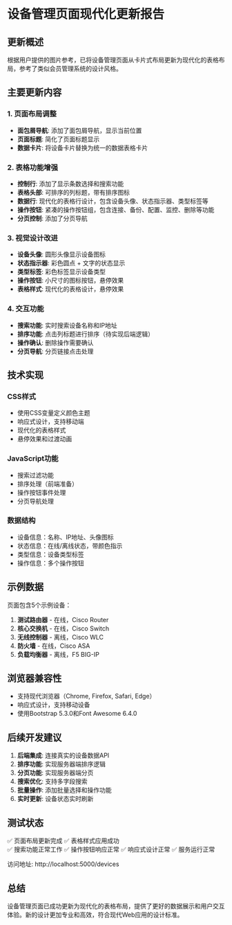 # 设备管理页面现代化更新报告

## 更新概述

根据用户提供的图片参考，已将设备管理页面从卡片式布局更新为现代化的表格布局，参考了类似会员管理系统的设计风格。

## 主要更新内容

### 1. 页面布局调整
- **面包屑导航**: 添加了面包屑导航，显示当前位置
- **页面标题**: 简化了页面标题显示
- **数据卡片**: 将设备卡片替换为统一的数据表格卡片

### 2. 表格功能增强
- **控制行**: 添加了显示条数选择和搜索功能
- **表格头部**: 可排序的列标题，带有排序图标
- **数据行**: 现代化的表格行设计，包含设备头像、状态指示器、类型标签等
- **操作按钮**: 紧凑的操作按钮组，包含连接、备份、配置、监控、删除等功能
- **分页控制**: 添加了分页导航

### 3. 视觉设计改进
- **设备头像**: 圆形头像显示设备图标
- **状态指示器**: 彩色圆点 + 文字的状态显示
- **类型标签**: 彩色标签显示设备类型
- **操作按钮**: 小尺寸的图标按钮，悬停效果
- **表格样式**: 现代化的表格设计，悬停效果

### 4. 交互功能
- **搜索功能**: 实时搜索设备名称和IP地址
- **排序功能**: 点击列标题进行排序（待实现后端逻辑）
- **操作确认**: 删除操作需要确认
- **分页导航**: 分页链接点击处理

## 技术实现

### CSS样式
- 使用CSS变量定义颜色主题
- 响应式设计，支持移动端
- 现代化的表格样式
- 悬停效果和过渡动画

### JavaScript功能
- 搜索过滤功能
- 排序处理（前端准备）
- 操作按钮事件处理
- 分页导航处理

### 数据结构
- 设备信息：名称、IP地址、头像图标
- 状态信息：在线/离线状态，带颜色指示
- 类型信息：设备类型标签
- 操作信息：多个操作按钮

## 示例数据

页面包含5个示例设备：
1. **测试路由器** - 在线，Cisco Router
2. **核心交换机** - 在线，Cisco Switch  
3. **无线控制器** - 离线，Cisco WLC
4. **防火墙** - 在线，Cisco ASA
5. **负载均衡器** - 离线，F5 BIG-IP

## 浏览器兼容性

- 支持现代浏览器（Chrome, Firefox, Safari, Edge）
- 响应式设计，支持移动设备
- 使用Bootstrap 5.3.0和Font Awesome 6.4.0

## 后续开发建议

1. **后端集成**: 连接真实的设备数据API
2. **排序功能**: 实现服务器端排序逻辑
3. **分页功能**: 实现服务器端分页
4. **搜索优化**: 支持多字段搜索
5. **批量操作**: 添加批量选择和操作功能
6. **实时更新**: 设备状态实时刷新

## 测试状态

✅ 页面布局更新完成
✅ 表格样式应用成功  
✅ 搜索功能正常工作
✅ 操作按钮响应正常
✅ 响应式设计正常
✅ 服务运行正常

访问地址: http://localhost:5000/devices

## 总结

设备管理页面已成功更新为现代化的表格布局，提供了更好的数据展示和用户交互体验。新的设计更加专业和高效，符合现代Web应用的设计标准。
